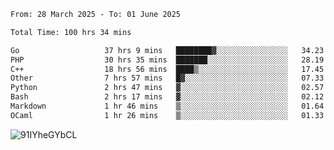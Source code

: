
<!--START_SECTION:waka-->

```txt
From: 28 March 2025 - To: 01 June 2025

Total Time: 100 hrs 34 mins

Go                   37 hrs 9 mins   ████████▓░░░░░░░░░░░░░░░░   34.23 %
PHP                  30 hrs 35 mins  ███████░░░░░░░░░░░░░░░░░░   28.19 %
C++                  18 hrs 56 mins  ████▒░░░░░░░░░░░░░░░░░░░░   17.45 %
Other                7 hrs 57 mins   █▓░░░░░░░░░░░░░░░░░░░░░░░   07.33 %
Python               2 hrs 47 mins   ▓░░░░░░░░░░░░░░░░░░░░░░░░   02.57 %
Bash                 2 hrs 17 mins   ▓░░░░░░░░░░░░░░░░░░░░░░░░   02.12 %
Markdown             1 hr 46 mins    ▒░░░░░░░░░░░░░░░░░░░░░░░░   01.64 %
OCaml                1 hr 26 mins    ▒░░░░░░░░░░░░░░░░░░░░░░░░   01.33 %
```

<!--END_SECTION:waka-->

![91IYheGYbCL](https://github.com/user-attachments/assets/81d7ee5b-489d-41a0-a545-5872971bd286)
